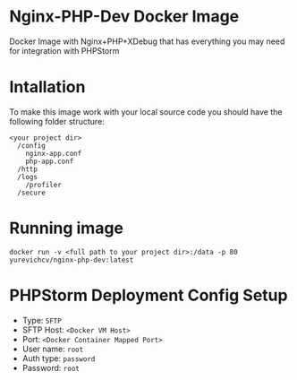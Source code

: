 # Nginx-PHP-Dev Docker Image

Docker Image with Nginx+PHP+XDebug that has everything you may need for integration with PHPStorm

# Intallation

To make this image work with your local source code you should have the following folder structure:

```
<your project dir>
  /config
    nginx-app.conf
    php-app.conf
  /http
  /logs
    /profiler
  /secure
```

# Running image

```
docker run -v <full path to your project dir>:/data -p 80 yurevichcv/nginx-php-dev:latest
```


# PHPStorm Deployment Config Setup

- Type: `SFTP`
- SFTP Host: `<Docker VM Host>`
- Port: `<Docker Container Mapped Port>`
- User name: `root`
- Auth type: `password`
- Password: `root`
